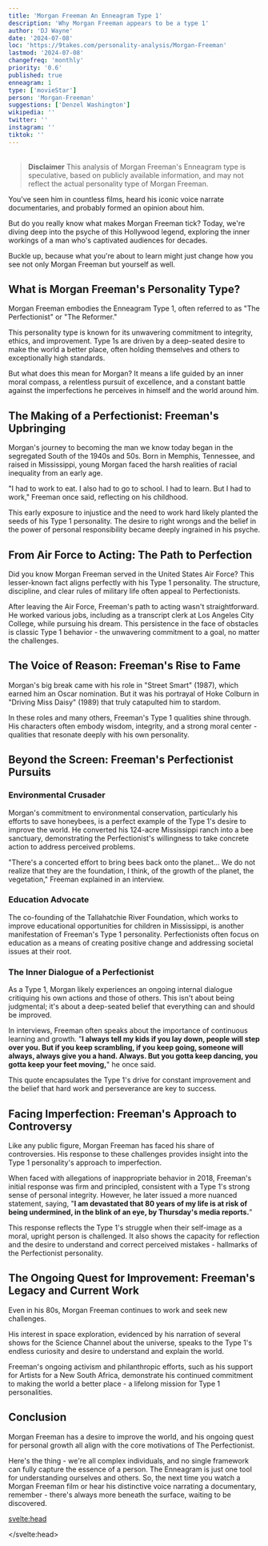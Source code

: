 ```yaml
---
title: 'Morgan Freeman An Enneagram Type 1'
description: 'Why Morgan Freeman appears to be a type 1'
author: 'DJ Wayne'
date: '2024-07-08'
loc: 'https://9takes.com/personality-analysis/Morgan-Freeman'
lastmod: '2024-07-08'
changefreq: 'monthly'
priority: '0.6'
published: true
enneagram: 1
type: ['movieStar']
person: 'Morgan-Freeman'
suggestions: ['Denzel Washington']
wikipedia: ''
twitter: ''
instagram: ''
tiktok: ''
---
```


<!-- // notes:
todo

-->

<script>
	import  PopCard  from "$lib/components/atoms/PopCard.svelte";
import BlogPurpose from '$lib/components/blog/BlogPurpose.svelte'
</script>
<div
	style="display: flex;
    justify-content: center;
    margin: 1rem 0;
	"
>
	<PopCard
		image={`/types/1s/${'Morgan-Freeman'}.webp`}
		showIcon={false}
		enneagramType="1"
		displayText="Morgan Freeman"
		subtext=""
	/>
</div>

> **Disclaimer** This analysis of Morgan Freeman's Enneagram type is speculative, based on publicly available information, and may not reflect the actual personality type of Morgan Freeman.

<p class="firstLetter">You've seen him in countless films, heard his iconic voice narrate documentaries, and probably formed an opinion about him.</p>

But do you really know what makes Morgan Freeman tick? Today, we're diving deep into the psyche of this Hollywood legend, exploring the inner workings of a man who's captivated audiences for decades.

Buckle up, because what you're about to learn might just change how you see not only Morgan Freeman but yourself as well.

## What is Morgan Freeman's Personality Type?

Morgan Freeman embodies the Enneagram Type 1, often referred to as "The Perfectionist" or "The Reformer."

This personality type is known for its unwavering commitment to integrity, ethics, and improvement. Type 1s are driven by a deep-seated desire to make the world a better place, often holding themselves and others to exceptionally high standards.

But what does this mean for Morgan? It means a life guided by an inner moral compass, a relentless pursuit of excellence, and a constant battle against the imperfections he perceives in himself and the world around him.

## The Making of a Perfectionist: Freeman's Upbringing

Morgan's journey to becoming the man we know today began in the segregated South of the 1940s and 50s. Born in Memphis, Tennessee, and raised in Mississippi, young Morgan faced the harsh realities of racial inequality from an early age.

"I had to work to eat. I also had to go to school. I had to learn. But I had to work," Freeman once said, reflecting on his childhood.

This early exposure to injustice and the need to work hard likely planted the seeds of his Type 1 personality. The desire to right wrongs and the belief in the power of personal responsibility became deeply ingrained in his psyche.

## From Air Force to Acting: The Path to Perfection

Did you know Morgan Freeman served in the United States Air Force? This lesser-known fact aligns perfectly with his Type 1 personality. The structure, discipline, and clear rules of military life often appeal to Perfectionists.

After leaving the Air Force, Freeman's path to acting wasn't straightforward. He worked various jobs, including as a transcript clerk at Los Angeles City College, while pursuing his dream. This persistence in the face of obstacles is classic Type 1 behavior - the unwavering commitment to a goal, no matter the challenges.

## The Voice of Reason: Freeman's Rise to Fame

Morgan's big break came with his role in "Street Smart" (1987), which earned him an Oscar nomination. But it was his portrayal of Hoke Colburn in "Driving Miss Daisy" (1989) that truly catapulted him to stardom.

In these roles and many others, Freeman's Type 1 qualities shine through. His characters often embody wisdom, integrity, and a strong moral center - qualities that resonate deeply with his own personality.

## Beyond the Screen: Freeman's Perfectionist Pursuits

### Environmental Crusader

Morgan's commitment to environmental conservation, particularly his efforts to save honeybees, is a perfect example of the Type 1's desire to improve the world. He converted his 124-acre Mississippi ranch into a bee sanctuary, demonstrating the Perfectionist's willingness to take concrete action to address perceived problems.

"There's a concerted effort to bring bees back onto the planet... We do not realize that they are the foundation, I think, of the growth of the planet, the vegetation," Freeman explained in an interview.

### Education Advocate

The co-founding of the Tallahatchie River Foundation, which works to improve educational opportunities for children in Mississippi, is another manifestation of Freeman's Type 1 personality. Perfectionists often focus on education as a means of creating positive change and addressing societal issues at their root.

### The Inner Dialogue of a Perfectionist

As a Type 1, Morgan likely experiences an ongoing internal dialogue critiquing his own actions and those of others. This isn't about being judgmental; it's about a deep-seated belief that everything can and should be improved.

In interviews, Freeman often speaks about the importance of continuous learning and growth. "**I always tell my kids if you lay down, people will step over you. But if you keep scrambling, if you keep going, someone will always, always give you a hand. Always. But you gotta keep dancing, you gotta keep your feet moving,**" he once said.

This quote encapsulates the Type 1's drive for constant improvement and the belief that hard work and perseverance are key to success.

## Facing Imperfection: Freeman's Approach to Controversy

Like any public figure, Morgan Freeman has faced his share of controversies. His response to these challenges provides insight into the Type 1 personality's approach to imperfection.

When faced with allegations of inappropriate behavior in 2018, Freeman's initial response was firm and principled, consistent with a Type 1's strong sense of personal integrity. However, he later issued a more nuanced statement, saying, "**I am devastated that 80 years of my life is at risk of being undermined, in the blink of an eye, by Thursday's media reports.**"

This response reflects the Type 1's struggle when their self-image as a moral, upright person is challenged. It also shows the capacity for reflection and the desire to understand and correct perceived mistakes - hallmarks of the Perfectionist personality.

<BlogPurpose/>

## The Ongoing Quest for Improvement: Freeman's Legacy and Current Work

Even in his 80s, Morgan Freeman continues to work and seek new challenges.

His interest in space exploration, evidenced by his narration of several shows for the Science Channel about the universe, speaks to the Type 1's endless curiosity and desire to understand and explain the world.

Freeman's ongoing activism and philanthropic efforts, such as his support for Artists for a New South Africa, demonstrate his continued commitment to making the world a better place - a lifelong mission for Type 1 personalities.

## Conclusion

Morgan Freeman has a desire to improve the world, and his ongoing quest for personal growth all align with the core motivations of The Perfectionist.

Here's the thing - we're all complex individuals, and no single framework can fully capture the essence of a person. The Enneagram is just one tool for understanding ourselves and others. So, the next time you watch a Morgan Freeman film or hear his distinctive voice narrating a documentary, remember - there's always more beneath the surface, waiting to be discovered.

<svelte:head>

<script type="application/ld+json">
{
  "@context": "http://schema.org",
  "@graph": [
    {
      "@type": "Article",
      "articleBody": "You've seen him in countless films, heard his iconic voice narrate documentaries, and probably formed an opinion about him. But do you really know what makes Morgan Freeman tick? This article explores Morgan Freeman's personality from the lens of the Enneagram Type 1, delving into his upbringing, rise to fame, major accomplishments, and how he has navigated drama and controversies.",
      "creator": {
        "@type": "Person",
        "name": "DJ Wayne",
        "sameAs": ["https://www.instagram.com/djwayne3/", "https://www.youtube.com/@djwayne3", "https://www.linkedin.com/in/davidtwayne/", "https://twitter.com/djwayne3"
        ]
      },
      "author": {
        "@type": "Person",
        "name": "DJ Wayne",
        "sameAs": ["https://www.instagram.com/djwayne3/", "https://www.youtube.com/@djwayne3", "https://www.linkedin.com/in/davidtwayne/", "https://twitter.com/djwayne3"]
      },
      "dateModified": {
        "@type": "Date",
        "@value": "2024-07-09"
      },
      "datePublished": {
        "@type": "Date",
        "@value": "2024-07-09"
      },
      "description": "This blog post examines Morgan Freeman's personality through the lens of the Enneagram Type 1, exploring his upbringing, rise to fame, major accomplishments, and how he has handled drama and controversies.",
      "headline": "The Perfectionist's Journey: Unveiling Morgan Freeman's Enneagram Type 1 Personality",
      "image": {
        "@type": "ImageObject",
        "height": 900,
        "url": "https://9takes.com/types/1s/Morgan-Freeman.webp",
        "width": 900
      },
      "mainEntityOfPage": {
        "@id": "https://9takes.com/personality-analysis/Morgan-Freeman",
        "@type": "WebPage"
      },
      "mentions": {
        "@type": "Person",
        "name": "Morgan Freeman",
        "sameAs": [
          "https://en.wikipedia.org/wiki/Morgan_Freeman",
          "https://www.imdb.com/name/nm0000151/",
          "https://twitter.com/morgan_freeman"
        ]
      },
      "publisher": {
        "@type": "Organization",
        "sameAs": ["https://www.instagram.com/9takesdotcom/", "https://twitter.com/9takesdotcom"],
        "logo": {
          "@type": "ImageObject",
          "url": "https://9takes.com/brand/aero.png"
        },
        "name": "9takes"
      }
    },
    {
      "@type": "FAQPage",
      "mainEntity": [
        {
          "@type": "Question",
          "acceptedAnswer": {
            "@type": "Answer",
            "text": "Morgan Freeman is an Enneagram Type 1, also known as The Perfectionist or The Reformer. Type 1s are known for their unwavering commitment to integrity, ethics, and improvement. They are driven by a deep-seated desire to make the world a better place, often holding themselves and others to exceptionally high standards."
          },
          "name": "What is Morgan Freeman's Enneagram type?"
        },
        {
          "@type": "Question",
          "acceptedAnswer": {
            "@type": "Answer",
            "text": "Morgan Freeman's upbringing in the segregated South of the 1940s and 50s likely contributed to the development of his Type 1 traits. Early exposure to injustice and the need to work hard planted the seeds of his desire to right wrongs and his belief in personal responsibility, which are key characteristics of Type 1 personalities."
          },
          "name": "How did Morgan Freeman's upbringing shape his Enneagram Type 1 personality?"
        },
        {
          "@type": "Question",
          "acceptedAnswer": {
            "@type": "Answer",
            "text": "Morgan Freeman's environmental conservation efforts, particularly his work to save honeybees, exemplify the Type 1's desire to improve the world. He converted his 124-acre Mississippi ranch into a bee sanctuary, demonstrating the Perfectionist's willingness to take concrete action to address perceived problems."
          },
          "name": "How do Morgan Freeman's philanthropic efforts reflect his Enneagram Type 1 traits?"
        },
        {
          "@type": "Question",
          "acceptedAnswer": {
            "@type": "Answer",
            "text": "Morgan Freeman's impressive acting career, including roles in films like 'Driving Miss Daisy' and 'The Shawshank Redemption', showcase his Type 1 qualities. His characters often embody wisdom, integrity, and a strong moral center - qualities that resonate deeply with his own personality."
          },
          "name": "What are some examples of Morgan Freeman's major accomplishments that reflect his Enneagram Type 1 traits?"
        },
        {
          "@type": "Question",
          "acceptedAnswer": {
            "@type": "Answer",
            "text": "When faced with allegations of inappropriate behavior in 2018, Freeman's response reflected the Type 1's struggle when their self-image as a moral, upright person is challenged. His initial firm response, followed by a more nuanced statement, demonstrated the Type 1's capacity for reflection and desire to understand and correct perceived mistakes."
          },
          "name": "How has Morgan Freeman navigated controversies in his life as an Enneagram Type 1?"
        }
      ]
    }
  ]
}
</script>

</svelte:head>

<style lang="scss"></style>
